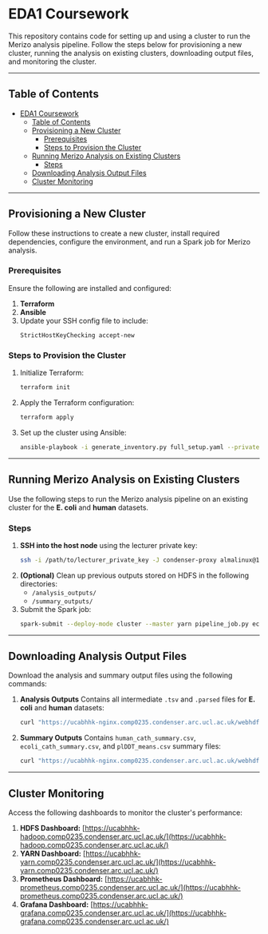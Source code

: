 # EDA1 Coursework

This repository contains code for setting up and using a cluster to run the Merizo analysis pipeline. Follow the steps below for provisioning a new cluster, running the analysis on existing clusters, downloading output files, and monitoring the cluster.

---

## Table of Contents

- [EDA1 Coursework](#eda1-coursework)
  - [Table of Contents](#table-of-contents)
  - [Provisioning a New Cluster](#provisioning-a-new-cluster)
    - [Prerequisites](#prerequisites)
    - [Steps to Provision the Cluster](#steps-to-provision-the-cluster)
  - [Running Merizo Analysis on Existing Clusters](#running-merizo-analysis-on-existing-clusters)
    - [Steps](#steps)
  - [Downloading Analysis Output Files](#downloading-analysis-output-files)
  - [Cluster Monitoring](#cluster-monitoring)

---

## Provisioning a New Cluster

Follow these instructions to create a new cluster, install required dependencies, configure the environment, and run a Spark job for Merizo analysis.

### Prerequisites
Ensure the following are installed and configured:
1. **Terraform**
2. **Ansible**
3. Update your SSH config file to include:
   ```plaintext
   StrictHostKeyChecking accept-new
   ```

### Steps to Provision the Cluster
1. Initialize Terraform:
   ```bash
   terraform init
   ```
2. Apply the Terraform configuration:
   ```bash
   terraform apply
   ```
3. Set up the cluster using Ansible:
   ```bash
   ansible-playbook -i generate_inventory.py full_setup.yaml --private-key=/path/to/lecturer_private_key
   ```

---

## Running Merizo Analysis on Existing Clusters

Use the following steps to run the Merizo analysis pipeline on an existing cluster for the **E. coli** and **human** datasets.

### Steps
1. **SSH into the host node** using the lecturer private key:
   ```bash
   ssh -i /path/to/lecturer_private_key -J condenser-proxy almalinux@10.134.12.130
   ```
2. **(Optional)** Clean up previous outputs stored on HDFS in the following directories:
   - `/analysis_outputs/`
   - `/summary_outputs/`
3. Submit the Spark job:
   ```bash
   spark-submit --deploy-mode cluster --master yarn pipeline_job.py ecoli human
   ```

---

## Downloading Analysis Output Files

Download the analysis and summary output files using the following commands:

1. **Analysis Outputs**
   Contains all intermediate `.tsv` and `.parsed` files for **E. coli** and **human** datasets:
   ```bash
   curl "https://ucabhhk-nginx.comp0235.condenser.arc.ucl.ac.uk/webhdfs/v1/analysis_outputs.tar.gz?op=OPEN&user.name=almalinux" -o analysis_outputs.tar.gz
   ```

2. **Summary Outputs**
   Contains `human_cath_summary.csv`, `ecoli_cath_summary.csv`, and `plDDT_means.csv` summary files:
   ```bash
   curl "https://ucabhhk-nginx.comp0235.condenser.arc.ucl.ac.uk/webhdfs/v1/summary_outputs.tar.gz?op=OPEN&user.name=almalinux" -o summary_outputs.tar.gz
   ```

---

## Cluster Monitoring

Access the following dashboards to monitor the cluster's performance:

1. **HDFS Dashboard:** [https://ucabhhk-hadoop.comp0235.condenser.arc.ucl.ac.uk/](https://ucabhhk-hadoop.comp0235.condenser.arc.ucl.ac.uk/)
2. **YARN Dashboard:** [https://ucabhhk-yarn.comp0235.condenser.arc.ucl.ac.uk/](https://ucabhhk-yarn.comp0235.condenser.arc.ucl.ac.uk/)
3. **Prometheus Dashboard:** [https://ucabhhk-prometheus.comp0235.condenser.arc.ucl.ac.uk/](https://ucabhhk-prometheus.comp0235.condenser.arc.ucl.ac.uk/)
4. **Grafana Dashboard:** [https://ucabhhk-grafana.comp0235.condenser.arc.ucl.ac.uk/](https://ucabhhk-grafana.comp0235.condenser.arc.ucl.ac.uk/)

